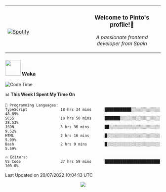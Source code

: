 <table width="100%" align="center"> 
  <tr>
  <td width="50%">
      
&nbsp; <br> [![Spotify](https://novatorem-zeta-rust.vercel.app/api/spotify)](https://open.spotify.com/user/novatorem-zeta-rust)

  </td>
  <td width="50%">
    <h3 align="center">Welcome to Pinto's profile!👋</h3>
    <p align="center"><em>A passionate frontend developer from Spain</em></p>
  </td>
  </table>

### <img src="https://media.giphy.com/media/VgCDAzcKvsR6OM0uWg/giphy.gif" width="50"> Waka

  <!--START_SECTION:waka-->
![Code Time](http://img.shields.io/badge/Code%20Time-677%20hrs%2040%20mins-blue)

📊 **This Week I Spent My Time On** 

```text
💬 Programming Languages: 
TypeScript               18 hrs 34 mins      ████████████░░░░░░░░░░░░░   48.89% 
SCSS                     10 hrs 50 mins      ███████░░░░░░░░░░░░░░░░░░   28.53% 
JSON                     3 hrs 36 mins       ██░░░░░░░░░░░░░░░░░░░░░░░   9.52% 
HTML                     2 hrs 16 mins       █░░░░░░░░░░░░░░░░░░░░░░░░   5.99% 
Bash                     2 hrs 9 mins        █░░░░░░░░░░░░░░░░░░░░░░░░   5.69%

🔥 Editors: 
VS Code                  37 hrs 59 mins      █████████████████████████   100.0%

```


 Last Updated on 20/07/2022 10:04:13 UTC
<!--END_SECTION:waka-->

<div align="center">
<img src="https://github-readme-stats-gilt-tau.vercel.app/api/top-langs/?username=pinto-hub&layout=compact&theme=dracula" />
</div>
